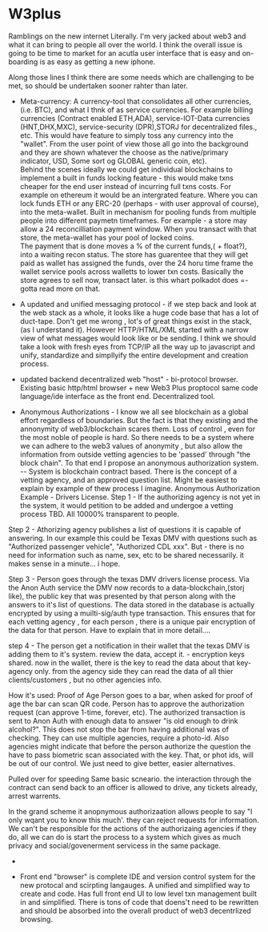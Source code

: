 # W3plus
Ramblings on the new internet
Literally.
I'm very jacked about web3 and what it can bring to people all over the world.
I think the overall issue is going to be time to market for an acutla user interface that is easy and on-boarding is as easy as getting a new iphone.

Along those lines I think there are some needs which are challenging to be met, so should be undertaken sooner rahter than later.

- Meta-currency: A currency-tool that consolidates all other currencies,(i.e. BTC), and what I thnk of as service currencies. For example billing currencies  (Contract enabled ETH,ADA), service-IOT-Data currencies (HNT,DHX,MXC), service-security (DPR),STORJ for decentralized files., etc.  This would have feature to simply toss any currency into the "wallet". From the user point of view those all go into the background and they are shown whatever the choose as the native/primary indicator, USD, Some sort og GLOBAL generic coin, etc).  
  Behind the scenes ideally we could get individual blockchains to implement a built in funds locking feature - this would make txns cheaper for the end user instead of incurring full txns costs.  For example on ethereum it would be an intergrated feature.  Where you can lock funds ETH or any ERC-20 (perhaps - with user approval of course), into the meta-wallet.
  Built in mechanism for pooling funds from multiple people into different paymetn timeframes.  For example - a store may allow a 24 reconcilliation payment window.  When you transact with that store, the meta-wallet has your pool of locked coins.  
  The payment that is done moves a % of the current funds,( + float?), into a waiting recon status. The store has guarentee that they will get paid as wallet has assigned the funds, over the 24 horu time frame the wallet service pools across walletts to lower txn costs.  Basically the store agrees to sell now, transact later.
is this whart polkadot does =- gotta read more on that.

- A updated and unified messaging protocol - if we step back and look at the web stack as a whole, it looks like a huge code base that has a lot of duct-tape.  Don't get me wrong , lot's of great things exist in the stack, (as I understand it). However HTTP/HTML/XML started with a narrow view of what messages would look like or be sending.  I think we should take a look with fresh eyes from TCP/IP all the way up to javascript and unify, standardize and simpllyify the entire development and creation process.

- updated backend decentralized web "host" - bi-protocol browser.  Existing basic http/html browser + new Web3 Plus proptocol same code language/ide interface as the front end. Decentralized tool.

- Anonymous Authorizations - I know we all see blockchain as a global effort regardless of boundaries.  But the fact is that they existing and the annonymity of web3/blockchain scares them. Loss of control , even for the most noble of people is hard.  So there needs to be a system where we can adhere to the web3 values of anonymity , but also allow the information from outside vetting agencies to be 'passed' through "the block chain".  To that end I propose an anonymous authorization system.
-- System is blockchain contract based.  There is the concept of a vetting agency, and an approved question list. Might be easiest to explain by example of thew process I imagine.
Anonymous Authorization Example - Drivers License.
Step 1 - If the authorizing agency is not yet in the system, it would petition to be added and undergoe a vetting process TBD.  All 10000% transparent to people.

Step 2 - Athorizing agency publishes a list of questions it is capable of answering.   In our example this could be Texas DMV with questions such as "Authorized passenger vehicle", "Authorized CDL xxx".  But - there is no need for information such as name, sex, etc to be shared necessarily.  it makes sense in a minute... i hope.

Step 3 - Person goes through the texas DMV drivers license process. Via the Anon Auth service the DMV now records to a data-blockchain,(storj like), the public key that was presented by that person along with the answers to it's list of questions. The data stored in the database is actually encrypted by using a muilti-sig/auth type transaction.  This ensures that for each vetting agency , for each person , there is a unique pair encryption of the data for that person.  Have to explain that in more detail....

step 4 - The person get a notification in their wallet that the texas DMV is adding them to it's system. review the data, accept it. - encryption keys shared.  now in the wallet, there is the key to read the data about that key-agency only.  from the agency side they can read the data of all thier clients/customers , but no other agencies info.

How it's used:
Proof of Age
  Person goes to a bar, when asked for proof of age the bar can scan QR code.  Person has to approve the authorization request (can approve 1-time, forever, etc).  The authorized transaction is sent to Anon Auth with enough data to answer "is old enough to drink alcohol?".  This does not stop the bar from having additional was of checking.  They can use multiple agencies, require a photo-id.  Also agencies might indicate that before the person authorize the question the have to pass biometric scan associated with the key. That, or phot ids, will be out of our control.  We just need to give better, easier alternatives.
  
  Pulled over for speeding
  Same basic scneario.  the interaction through the contract can send back to an officer is allowed to drive, any tickets already, arrest warrents.
  
  In the grand scheme it anopnymous authorizaation allows people to say "I only wqant you to know this much'. they can reject requests for information.  We can't be responsible for the actions of the authorizaing agencies if they do, all we can do is start the process to a system which gives as much privacy and social/govenerment servicess in the same package.

- 

- Front end "browser" is complete IDE and version control system for the new protocal and scirpting langauges.  A unified and simplified way to create and code.  Has full front end UI to low level txn management built in and simplified.   There is tons of code that doens't need to be rewritten and should be absorbed into the overall product of web3 decentrlized browsing. 

